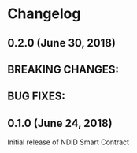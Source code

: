 # Changelog

## 0.2.0 (June 30, 2018)

BREAKING CHANGES:
- 

BUG FIXES:
- 

## 0.1.0 (June 24, 2018)

Initial release of NDID Smart Contract